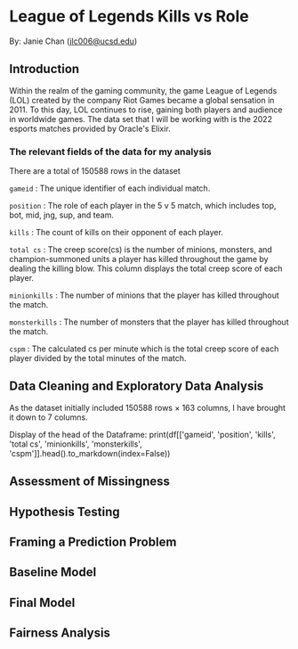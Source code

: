 # League of Legends Kills vs Role
By: Janie Chan (jlc006@ucsd.edu)

## Introduction
Within the realm of the gaming community, the game League of Legends (LOL) created by the company Riot Games became a global sensation in 2011. To this day, LOL continues to rise, gaining both players and audience in worldwide games. The data set that I will be working with is the 2022 esports matches provided by Oracle's Elixir.

### The relevant fields of the data for my analysis
There are a total of 150588 rows in the dataset

`gameid`
: The unique identifier of each individual match.

`position`
: The role of each player in the 5 v 5 match, which includes top, bot, mid, jng, sup, and team.

`kills`
: The count of kills on their opponent of each player.

`total cs`
: The creep score(cs) is the number of minions, monsters, and champion-summoned units a player has killed throughout the game by dealing the killing blow. This column displays the total creep score of each player.

`minionkills`
: The number of minions that the player has killed throughout the match.

`monsterkills`
: The number of monsters that the player has killed throughout the match.

`cspm`
: The calculated cs per minute which is the total creep score of each player divided by the total minutes of the match.

## Data Cleaning and Exploratory Data Analysis
As the dataset initially included 150588 rows × 163 columns, I have brought it down to 7 columns. 

Display of the head of the Dataframe:
print(df[['gameid', 'position', 'kills', 'total cs', 'minionkills', 'monsterkills', 'cspm']].head().to_markdown(index=False))

## Assessment of Missingness

## Hypothesis Testing
## Framing a Prediction Problem
## Baseline Model
## Final Model
## Fairness Analysis
